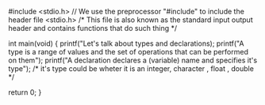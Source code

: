 #include <stdio.h>           // We use the preprocessor "#include" to include the header file <stdio.h>
/*  This file is also known as the standard input output header 
     and contains functions that do such thing
*/

int main(void) 
{
 printf("Let's talk about types and declarations);
 printf("A type is a range of values and the set of operations that can be performed on them");
 printf("A declaration declares a (variable) name and specifies it's type");                      /* it's type could be wheter it is an
                                                                                                  integer, character , float , double */
                                                                                                  
                                                                             

return 0;
}
